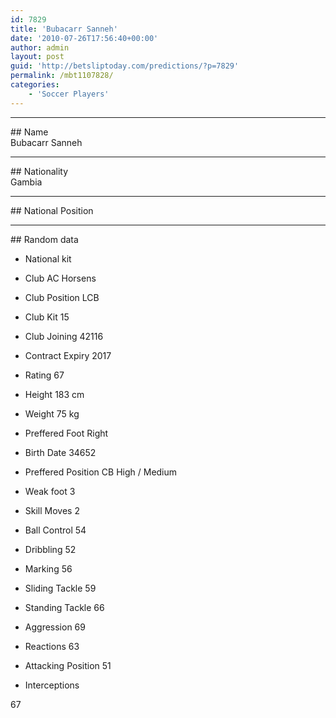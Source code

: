 ```yaml
---
id: 7829
title: 'Bubacarr Sanneh'
date: '2010-07-26T17:56:40+00:00'
author: admin
layout: post
guid: 'http://betsliptoday.com/predictions/?p=7829'
permalink: /mbt1107828/
categories:
    - 'Soccer Players'
---
```


- - - - - -

\## Name  
 Bubacarr Sanneh

- - - - - -

\## Nationality  
 Gambia

- - - - - -

\## National Position

- - - - - -

\## Random data

- National kit
- Club
 AC Horsens

- Club Position
 LCB

- Club Kit
 15

- Club Joining
 42116

- Contract Expiry
 2017

- Rating
 67

- Height
 183 cm

- Weight
 75 kg

- Preffered Foot
 Right

- Birth Date
 34652

- Preffered Position
 CB High / Medium

- Weak foot
 3

- Skill Moves
 2

- Ball Control
 54

- Dribbling
 52

- Marking
 56

- Sliding Tackle
 59

- Standing Tackle
 66

- Aggression
 69

- Reactions
 63

- Attacking Position
 51

- Interceptions

 67